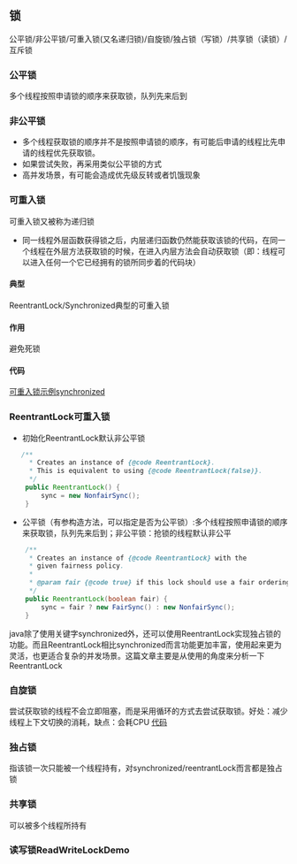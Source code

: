 ## 锁
公平锁/非公平锁/可重入锁(又名递归锁)/自旋锁/独占锁（写锁）/共享锁（读锁）/互斥锁
### 公平锁
多个线程按照申请锁的顺序来获取锁，队列先来后到
### 非公平锁
- 多个线程获取锁的顺序并不是按照申请锁的顺序，有可能后申请的线程比先申请的线程优先获取锁。
- 如果尝试失败，再采用类似公平锁的方式
- 高并发场景，有可能会造成优先级反转或者饥饿现象
### 可重入锁
可重入锁又被称为递归锁
- 同一线程外层函数获得锁之后，内层递归函数仍然能获取该锁的代码，在同一个线程在外层方法获取锁的时候，在进入内层方法会自动获取锁（即：线程可以进入任何一个它已经拥有的锁所同步着的代码块）
#### 典型
ReentrantLock/Synchronized典型的可重入锁
#### 作用
避免死锁
#### 代码
[可重入锁示例synchronized](../../src/com/llh/advance/lock/ReentrantLockDemo.java)
### ReentrantLock可重入锁
- 初始化ReentrantLock默认非公平锁
```java
   /**
     * Creates an instance of {@code ReentrantLock}.
     * This is equivalent to using {@code ReentrantLock(false)}.
     */
    public ReentrantLock() {
        sync = new NonfairSync();
    }
```
- 公平锁（有参构造方法，可以指定是否为公平锁）:多个线程按照申请锁的顺序来获取锁，队列先来后到；非公平锁：抢锁的线程默认非公平
```java
    /**
     * Creates an instance of {@code ReentrantLock} with the
     * given fairness policy.
     *
     * @param fair {@code true} if this lock should use a fair ordering policy
     */
    public ReentrantLock(boolean fair) {
        sync = fair ? new FairSync() : new NonfairSync();
    }
```
java除了使用关键字synchronized外，还可以使用ReentrantLock实现独占锁的功能。而且ReentrantLock相比synchronized而言功能更加丰富，使用起来更为灵活，也更适合复杂的并发场景。这篇文章主要是从使用的角度来分析一下ReentrantLock

### 自旋锁
尝试获取锁的线程不会立即阻塞，而是采用循环的方式去尝试获取锁。好处：减少线程上下文切换的消耗，缺点：会耗CPU
[代码](../../src/com/llh/advance/lock/SpinLockDemo.java)

### 独占锁
指该锁一次只能被一个线程持有，对synchronized/reentrantLock而言都是独占锁

### 共享锁
可以被多个线程所持有

### 读写锁ReadWriteLockDemo